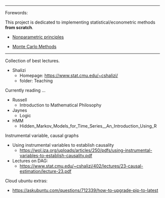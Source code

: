 *** 
Forewords:

This project is dedicated to implementing statistical/econometric methods **from scratch**. 

- [Nonparametric principles](https://github.com/brbisheng/Econ-Stat-Methods/tree/master/Nonparametric%20principles)

- [Monte Carlo Methods](https://github.com/brbisheng/Econ-Stat-Methods/tree/master/monte_carlo)

****
Collection of best lectures.
- Shalizi
    - Homepage: https://www.stat.cmu.edu/~cshalizi/
    - folder: Teaching

Currently reading ...
- Russell
    - Introduction to Mathematical Philosophy
- Jaynes
    - Logic
- HMM
    - Hidden_Markov_Models_for_Time_Series__An_Introduction_Using_R

Instrumental variable, causal graphs
- Using instrumental variables to establish causality
    - https://wol.iza.org/uploads/articles/250/pdfs/using-instrumental-variables-to-establish-causality.pdf
- Lectures on DAG: 
    - https://www.stat.cmu.edu/~cshalizi/402/lectures/23-causal-estimation/lecture-23.pdf

Cloud ubuntu extras:
- https://askubuntu.com/questions/712339/how-to-upgrade-pip-to-latest
